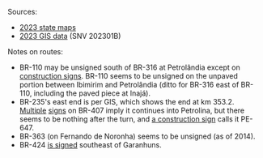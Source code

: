 Sources:
* [2023 state maps](https://www.gov.br/dnit/pt-br/rodovias/mapa-de-gerenciamento/)
* [2023 GIS data](https://geo.epl.gov.br/portal/home/item.html?id=1e51ef64981f48b08e56e9b98d92fa56) (SNV 202301B)

Notes on routes:
* BR-110 may be unsigned south of BR-316 at Petrolândia except on [construction signs](https://www.google.com/maps/@-9.2937353,-38.2038762,3a,22.2y,352.95h,87.99t/data=!3m6!1e1!3m4!1soZkt6d2RqOlE_8DShsuy_A!2e0!7i16384!8i8192?entry=ttu). BR-110 seems to be unsigned on the unpaved portion between Ibimirim and Petrolândia (ditto for BR-316 east of BR-110, including the paved piece at Inajá).
* BR-235's east end is per GIS, which shows the end at km 353.2. [Multiple](https://www.google.com/maps/@-9.3942651,-40.5094557,3a,15y,323.48h,89.76t/data=!3m6!1e1!3m4!1s1sPHObbOKBrXqbtIa3wkHw!2e0!7i16384!8i8192?entry=ttu) [signs](https://www.google.com/maps/@-9.3739318,-40.538566,3a,20.1y,330.86h,109.37t/data=!3m6!1e1!3m4!1sMt0unSiZntHtPx8AFbzlvQ!2e0!7i16384!8i8192?entry=ttu) on BR-407 imply it continues into Petrolina, but there seems to be nothing after the turn, and [a construction sign](https://www.google.com/maps/@-9.3553699,-40.6194171,3a,15y,337.47h,89.9t/data=!3m6!1e1!3m4!1sYYbNStk9JxtRGJdeHbk4xg!2e0!7i16384!8i8192?entry=ttu) calls it PE-647.
* BR-363 (on Fernando de Noronha) seems to be unsigned (as of 2014).
* BR-424 [is signed](https://www.google.com/maps/@-8.9718321,-36.5213803,3a,30.1y,231.85h,110.7t/data=!3m6!1e1!3m4!1sA5EyKS2XdoKPKMYH_qEdUA!2e0!7i16384!8i8192?entry=ttu) southeast of Garanhuns.
